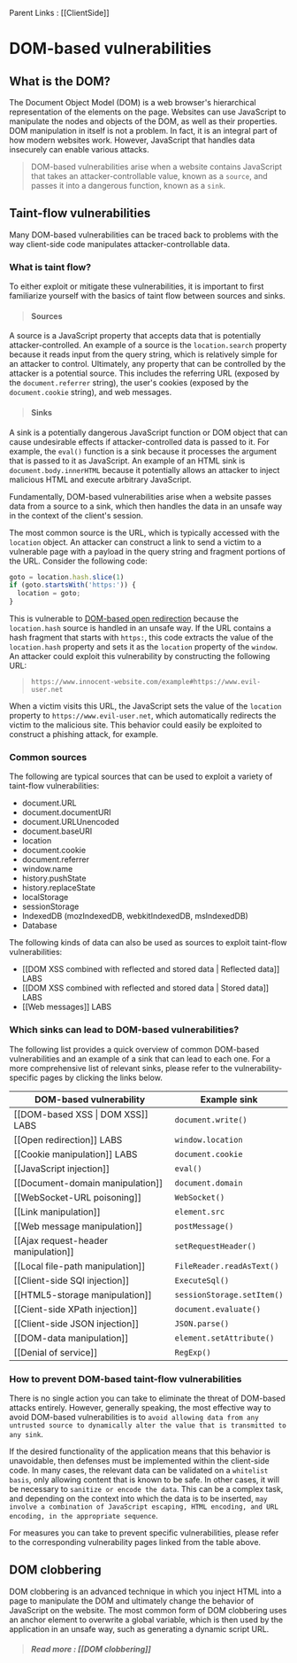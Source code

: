 Parent Links : [[ClientSide]]

# DOM-based vulnerabilities

## What is the DOM?

The Document Object Model (DOM) is a web browser's hierarchical representation of the elements on the page. Websites can use JavaScript to manipulate the nodes and objects of the DOM, as well as their properties. DOM manipulation in itself is not a problem. In fact, it is an integral part of how modern websites work. However, JavaScript that handles data insecurely can enable various attacks. 
>DOM-based vulnerabilities arise when a website contains JavaScript that takes an attacker-controllable value, known as a `source`, and passes it into a dangerous function, known as a `sink`.


## Taint-flow vulnerabilities

Many DOM-based vulnerabilities can be traced back to problems with the way client-side code manipulates attacker-controllable data.


### What is taint flow?

To either exploit or mitigate these vulnerabilities, it is important to first familiarize yourself with the basics of taint flow between sources and sinks.

>#### Sources
>
A source is a JavaScript property that accepts data that is potentially attacker-controlled. An example of a source is the `location.search` property because it reads input from the query string, which is relatively simple for an attacker to control. Ultimately, any property that can be controlled by the attacker is a potential source. This includes the referring URL (exposed by the `document.referrer` string), the user's cookies (exposed by the `document.cookie` string), and web messages.

>#### Sinks
>
A sink is a potentially dangerous JavaScript function or DOM object that can cause undesirable effects if attacker-controlled data is passed to it. For example, the `eval()` function is a sink because it processes the argument that is passed to it as JavaScript. An example of an HTML sink is `document.body.innerHTML` because it potentially allows an attacker to inject malicious HTML and execute arbitrary JavaScript.

Fundamentally, DOM-based vulnerabilities arise when a website passes data from a source to a sink, which then handles the data in an unsafe way in the context of the client's session.

The most common source is the URL, which is typically accessed with the `location` object. An attacker can construct a link to send a victim to a vulnerable page with a payload in the query string and fragment portions of the URL. Consider the following code:

```js 
goto = location.hash.slice(1)  
if (goto.startsWith('https:')) {  
  location = goto;  
}
```

This is vulnerable to [DOM-based open redirection](https://portswigger.net/web-security/dom-based/open-redirection) because the `location.hash` source is handled in an unsafe way. If the URL contains a hash fragment that starts with `https:`, this code extracts the value of the `location.hash` property and sets it as the `location` property of the `window`. An attacker could exploit this vulnerability by constructing the following URL:

>`https://www.innocent-website.com/example#https://www.evil-user.net`

When a victim visits this URL, the JavaScript sets the value of the `location` property to `https://www.evil-user.net`, which automatically redirects the victim to the malicious site. This behavior could easily be exploited to construct a phishing attack, for example.

### Common sources

The following are typical sources that can be used to exploit a variety of taint-flow vulnerabilities:

-  document.URL  
- document.documentURI  
- document.URLUnencoded  
- document.baseURI  
- location  
- document.cookie  
- document.referrer  
- window.name  
- history.pushState  
- history.replaceState  
- localStorage  
- sessionStorage  
- IndexedDB (mozIndexedDB, webkitIndexedDB, msIndexedDB)  
- Database

The following kinds of data can also be used as sources to exploit taint-flow vulnerabilities:

-   [[DOM XSS combined with reflected and stored data | Reflected data]] LABS
-   [[DOM XSS combined with reflected and stored data | Stored data]] LABS
-   [[Web messages]] LABS


### Which sinks can lead to DOM-based vulnerabilities?

The following list provides a quick overview of common DOM-based vulnerabilities and an example of a sink that can lead to each one. For a more comprehensive list of relevant sinks, please refer to the vulnerability-specific pages by clicking the links below.

DOM-based vulnerability  |  Example sink
---- | ----
[[DOM-based XSS \| DOM XSS]] LABS | `document.write()`
[[Open redirection]] LABS | `window.location`
[[Cookie manipulation]] LABS  |  `document.cookie`
[[JavaScript injection]] |  `eval()`
[[Document-domain manipulation]] |   `document.domain`
[[WebSocket-URL poisoning]] |   `WebSocket()`
[[Link manipulation]]  |    `element.src`
[[Web message manipulation]]  |  `postMessage()`
[[Ajax request-header manipulation]] |    `setRequestHeader()`
[[Local file-path manipulation]]  |   `FileReader.readAsText()`
[[Client-side SQl injection]]   |    `ExecuteSql()`
[[HTML5-storage manipulation]]   |    `sessionStorage.setItem()`
[[Cient-side XPath injection]]|   `document.evaluate()`
[[Client-side JSON injection]]  |   `JSON.parse()`
[[DOM-data manipulation]] |    `element.setAttribute()`
[[Denial of service]] |   `RegExp()`


### How to prevent DOM-based taint-flow vulnerabilities

There is no single action you can take to eliminate the threat of DOM-based attacks entirely. However, generally speaking, the most effective way to avoid DOM-based vulnerabilities is to `avoid allowing data from any untrusted source to dynamically alter the value that is transmitted to any sink`.

If the desired functionality of the application means that this behavior is unavoidable, then defenses must be implemented within the client-side code. In many cases, the relevant data can be validated on a `whitelist basis`, only allowing content that is known to be safe. In other cases, it will be necessary to `sanitize or encode the data`. This can be a complex task, and depending on the context into which the data is to be inserted, `may involve a combination of JavaScript escaping, HTML encoding, and URL encoding, in the appropriate sequence`.

For measures you can take to prevent specific vulnerabilities, please refer to the corresponding vulnerability pages linked from the table above.


## DOM clobbering

DOM clobbering is an advanced technique in which you inject HTML into a page to manipulate the DOM and ultimately change the behavior of JavaScript on the website. The most common form of DOM clobbering uses an anchor element to overwrite a global variable, which is then used by the application in an unsafe way, such as generating a dynamic script URL.

>##### Read more : [[DOM clobbering]]